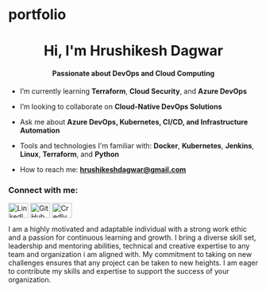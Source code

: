# portfolio

<h1 align="center">Hi, I'm Hrushikesh Dagwar</h1>
<h4 align="center">Passionate about DevOps and Cloud Computing</h4>

- I’m currently learning **Terraform**, **Cloud Security**, and **Azure DevOps**

- I’m looking to collaborate on **Cloud-Native DevOps Solutions**

- Ask me about **Azure DevOps, Kubernetes, CI/CD, and Infrastructure Automation**

- Tools and technologies I'm familiar with: **Docker**, **Kubernetes**, **Jenkins**, **Linux**, **Terraform**, and **Python**

- How to reach me: **hrushikeshdagwar@gmail.com**

<h3 align="left">Connect with me:</h3>
<p align="left">
<a href="https://linkedin.com/in/hrushikesh-dagwar-180b66272" target="_blank"><img align="center" src="https://i.imgur.com/rwYRqn6.png" alt="LinkedIn" height="30" width="40" /></a>
<a href="https://github.com/Hrushi-d" target="_blank"><img align="center" src="https://github.githubassets.com/images/modules/logos_page/GitHub-Mark.png" alt="GitHub" height="30" width="40" /></a>
<a href="https://www.credly.com/badges/f81c5469-dcd1-44c1-954b-f9810c0336b3/public_url" target="_blank"><img align="center" src="https://info.credly.com/hubfs/Credly_images_2022/Logo.svg" alt="Credly" height="30" width="40" /></a>
</p>






I am a highly motivated and adaptable individual with a strong work ethic and a passion for continuous learning and growth. I bring a diverse skill set, leadership and mentoring abilities, technical and creative expertise to any team and organization i am aligned with. My commitment to taking on new challenges ensures that any project can be taken to new heights. I am eager to contribute my skills and expertise to support the success of your organization.
